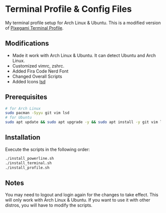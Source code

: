 # Terminal Profile & Config Files

My terminal profile setup for Arch Linux & Ubuntu. This is a modified version of [Pixegami Terminal Profile](https://github.com/pixegami/terminal-profile/tree/main).


## Modifications

- Made it work with Arch Linux & Ubuntu. It can detect Ubuntu and Arch Linux.
- Customized vimrc, zshrc.
- Added Fira Code Nerd Font
- Changed Overall Scripts
- Added Icons [lsd](https://github.com/lsd-rs/lsd)

## Prerequisites

```bash
# for Arch Linux
sudo pacman -Syyu git vim lsd
# for Ubuntu
sudo apt update && sudo apt upgrade -y && sudo apt install -y git vim lsd
```

## Installation

Execute the scripts in the following order:

```bash
./install_powerline.sh
./install_terminal.sh
./install_profile.sh
```

## Notes

You may need to logout and login again for the changes to take effect.
This will only work with Arch Linux & Ubuntu. If you want to use it with other distros, you will have to modify the scripts.
